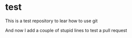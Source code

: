 # test

This is a test repository to lear how to use git

And now I add a couple of stupid lines to test a pull request
